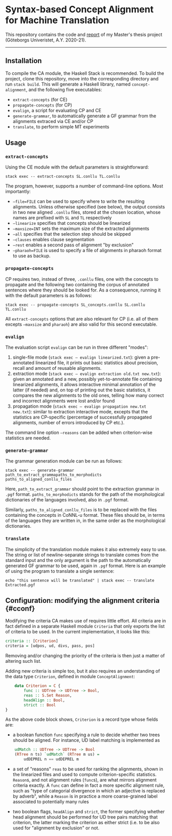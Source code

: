 # Syntax-based Concept Alignment for Machine Translation

This repository contains the code and [report](final_report/Main.pdf) of my Master's thesis project (Göteborgs Univeristet, A.Y. 2020-21).

---
## Installation

To compile the CA module, the Haskell Stack is recommended. To build
the project, clone this repository, move into the
corresponding directory and run `stack build`. This will generate a
Haskell library, named `concept-alignment`, and the following five
executables:

-   `extract-concepts` (for CE)
-   `propagate-concepts` (for CP)
-   `evalign`, a script for evaluating CP and CE
-   `generate-grammar`, to automatically generate a GF grammar from the alignments extraced via CE and/or CP
-   `translate`, to perform simple MT experiments

## Usage

### `extract-concepts`

Using the CE module with the default parameters is straightforward:

```
stack exec -- extract-concepts SL.conllu TL.conllu
```

The program, however, supports a number of command-line options. Most
importantly:

-   `–file=FILE` can be used to specify where to write the resulting
    alignments. Unless otherwise specified (see below), the output
    consists in two new aligned `.conllu` files, stored at the chosen
    location, whose names are prefixed with `SL` and `TL` respectively
-   `–linearize` specifies that concepts should be linearized
-   `–maxsize=INT` sets the maximum size of the extracted alignments
-   `–all` specifies that the selection step should be skipped
-   `–clauses` enables clause segmentation
-   `–rest` enables a second pass of alignment "by exclusion"
-   `–pharaoh=FILE` is used to specify a file of alignments in pharaoh format to use as backup.

### `propagate-concepts`

CP requires two, instead of three, `.conllu` files, one with the
concepts to propagate and the following two containing the corpus of
annotated sentences where they should be looked for. As a consequence,
running it with the default parameters is as follows:

```
stack exec -- propagate-concepts SL_concepts.conllu SL.conllu TL.conllu
```

All `extract-concepts` options that are also relevant for CP (i.e. all
of them excepts `–maxsize` and `pharaoh`) are also valid for this second
executable.

### `evalign`

The evaluation script `evalign` can be run in three different "modes":

1.  single-file mode (`stack exec – evalign linearized.txt`):
    given a pre-annotated linearized file, it prints out basic statistics about
    precision, recall and amount of reusable alignments.
2.  extraction mode
    (`stack exec – evalign extraction old.txt new.txt`):
    given an annotated and a new, possibly yet-to-annotate file
    containing linearized alignments, it allows interactive minimal
    annotation of the latter (if needed) and, on top of printing out the
    basic statistics, it compares the new alignments to the old ones,
    telling how many correct and incorrect alignments were lost and/or
    found
3.  propagation mode
    (`stack exec – evalign propagation new.txt new.txt`): similar to
    extraction interactive mode, excepts that the statistics are
    CP-specific (percentage of successfully propagated alignments,
    number of errors introduced by CP etc.).

The command line option `–reasons` can be added when criterion-wise
statistics are needed.

### `generate-grammar`

The grammar generation module can be run as follows:

```
stack exec -- generate-grammar path_to_extract_grammapaths_to_morphodicts paths_to_aligned_conllu_files
```

Here, `path_to_extract_grammar` should point to the extraction grammar
in `.pgf` format. `paths_to_morphodicts` stands for the path of the
morphological dictionaries of the languages involved, also in `.pgf`
format.

Similarly, `paths_to_aligned_conllu_files` is to be replaced with the
files containing the concepts in CoNNL-u format. These files should be,
in terms of the languages they are written in, in the same order as the
morphological dictionaries.

### `translate`

The simplicity of the translation module makes it also extremely easy to
use. The string or list of newline-separate strings to translate comes
from the standard input and the only argument is the path to the
automatically generated GF grammar to be used, again in `.pgf` format.
Here is an example of using the program to translate a single sentence:

```
echo "this sentence will be translated" | stack exec -- translate
Extracted.pgf             
```
## Configuration: modifying the alignment criteria {#cconf}

Modifying the criteria CA makes use of requires
little effort. All criteria are in fact defined in a separate Haskell
module `Criteria` that only exports the list of criteria to be used.
In the current implementation, it looks like this:

```haskell
criteria :: [Criterion]
criteria = [udpos, ud, divs, pass, pos]
```

Removing and/or changing the priority of the criteria is then just a
matter of altering such list.

Adding new criteria is simple too, but it also requires an understanding
of the data type `Criterion`, defined in module `ConceptAlignment`:

```haskell
    data Criterion = C {
        func :: UDTree -> UDTree -> Bool, 
        reas :: S.Set Reason,
        headAlign :: Bool,
        strict :: Bool
}
```

As the above code block shows, `Criterion` is a record type whose fields
are:

-   a boolean function `func` specifying a rule to decide whether two
    trees should be aligned. For instance, UD label matching is implemented as

```haskell
    udMatch :: UDTree -> UDTree -> Bool
    (RTree n ts) `udMatch` (RTree m us) = 
        udDEPREL n == udDEPREL m
```

-   a set of "reasons" `reas` to be used for ranking the alignments,
    shown in the linearized files and used to compute criterion-specific
    statistics. `Reason`s, and not alignment rules (`func`s), are what
    mirrors alignment criteria
    exactly. A `func` can define in fact a more
    specific alignment rule, such as "type of categorial divergence in
    which an adjective is replaced by adverb", while a `Reason` is in
    practice a more coarse-grained label associated to potentially many
    rules

-   two boolean flags, `headAlign` and `strict`, the former specifying
    whether head alignment should
    be performed for UD tree pairs matching that criterion, the latter
    marking the criterion as either strict (i.e. to be also used for
    "alignment by exclusion" or not.
